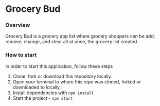 # Grocery Bud

### Overview
Grocery Bud is a grocery app list where grocery shoppers can be add, remove, change, and clear all at once, the grocery list created. 


### How to start

In order to start this application, follow these steps

1. Clone, fork or download this repository locally.
2. Open your terminal to where this repo was cloned, forked or downloaded to locally.
3. Install dependencies with `npm install`
4. Start the project - `npm start`
